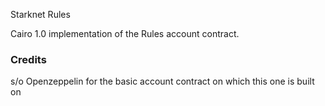 Starknet Rules

Cairo 1.0 implementation of the Rules account contract.

### Credits

s/o Openzeppelin for the basic account contract on which this one is built on
